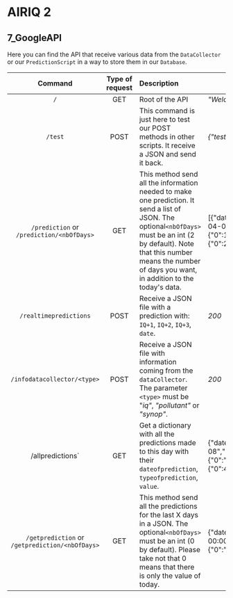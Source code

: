 # AIRIQ 2

## 7_GoogleAPI

Here you can find the API that receive various data from the `DataCollector` or our `PredictionScript` in a way to store them in our `Database`.

|                     Command                      | Type of request | Description                                                  | Return example                                               |
| :----------------------------------------------: | :-------------: | :----------------------------------------------------------- | ------------------------------------------------------------ |
|                       `/`                        |       GET       | Root of the API                                              | *"Welcome to our backend API"*                               |
|                     `/test`                      |      POST       | This command is just here to test our POST methods in other scripts. It receive a JSON and send it back. | *{"test":"123"}*                                             |
|    `/prediction`  or `/prediction/<nbOfDays>`    |       GET       | This method send all the information needed to make one prediction. It send a list of JSON. The optional`<nbOfDays>` must be an int (2 by default). Note that this number means the number of days you want, in addition to the today's data. | [{"date":{"0":"Thu, 02 Apr 2020 00:00:00 GMT"},"value":{"0":5}},{"date":{"0":"2020-04-02 06:00:00","1":"2020-04-02 03:00:00","2":"2020-04-02 00:00:00"},"humidity":{"0":84.0,"1":85.0,"2":82.0},"pressure":{"0":101110,"1":101170,"2":101270},"temperature":{"0":276.05,"1":275.25,"2":274.55},"wind_direction":{"0":220,"1":160,"2":290},"wind_force":{"0":1.0,"1":0.5,"2":1.4}}] |
|              `/realtimepredictions`              |      POST       | Receive a JSON file with a prediction with: `IQ+1`, `IQ+2`, `IQ+3`, `date`. | *200*                                                        |
|           `/infodatacollector/<type>`            |      POST       | Receive a JSON file with information coming from the `dataCollector`. The parameter `<type>` must be "*iq"*, *"pollutant"* or *"synop"*. | *200*                                                        |
|                 /allpredictions`                 |       GET       | Get a dictionary with all the predictions made to this day with their `dateofprediction`, `typeofprediction`, `value`. | {"dateofprediction":{"0":"2020-04-10","1":"2020-04-09","2":"2020-04-09","3":"2020-04-08","4":"2020-04-08","5":"2020-04-07","6":"2020-04-04","7":"2020-04-03","8":"2020-04-02"},"typeofprediction":{"0":"J+3","1":"J+3","2":"J+2","3":"J+2","4":"J+1","5":"J+1","6":"J+3","7":"J+2","8":"J+1"},"value":{"0":4.9194,"1":4.59621,"2":5.85185,"3":4.46729,"4":5.47996,"5":3.7226,"6":2.70894,"7":3.14022,"8":4.22177}} |
| `/getprediction`  or `/getprediction/<nbOfDays>` |       GET       | This method send all the predictions for the last X days in a JSON. The optional`<nbOfDays>` must be an int (0 by default). Please take not that 0 means that there is only the value of today. | {"dateofprediction":{"0":"2020-04-10","1":"2020-04-09","2":"2020-04-08"},"insertdate":{"0":"Tue, 07 Apr 2020 00:00:00 GMT","1":"Tue, 07 Apr 2020 00:00:00 GMT","2":"Tue, 07 Apr 2020 00:00:00 GMT"},"typeofprediction":{"0":"J+3","1":"J+2","2":"J+1"},"value":{"0":4.9194,"1":5.85185,"2":5.47996}} |